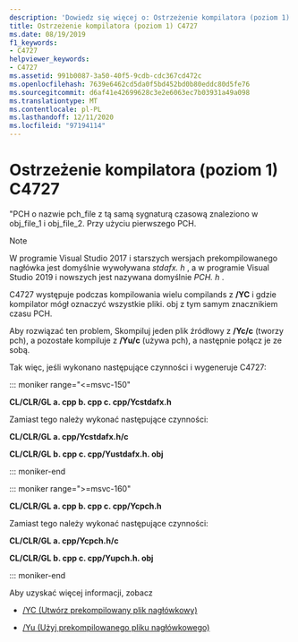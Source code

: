 ```yaml
---
description: 'Dowiedz się więcej o: Ostrzeżenie kompilatora (poziom 1) C4727'
title: Ostrzeżenie kompilatora (poziom 1) C4727
ms.date: 08/19/2019
f1_keywords:
- C4727
helpviewer_keywords:
- C4727
ms.assetid: 991b0087-3a50-40f5-9cdb-cdc367cd472c
ms.openlocfilehash: 7639e6462cd5da0f5bd452bd0b80eddc80d5fe76
ms.sourcegitcommit: d6af41e42699628c3e2e6063ec7b03931a49a098
ms.translationtype: MT
ms.contentlocale: pl-PL
ms.lasthandoff: 12/11/2020
ms.locfileid: "97194114"
---
```

# <a name="compiler-warning-level-1-c4727"></a>Ostrzeżenie kompilatora (poziom 1) C4727

"PCH o nazwie pch_file z tą samą sygnaturą czasową znaleziono w obj_file_1 i obj_file_2.  Przy użyciu pierwszego PCH.

> [!NOTE]
> W programie Visual Studio 2017 i starszych wersjach prekompilowanego nagłówka jest domyślnie wywoływana *stdafx. h* , a w programie Visual Studio 2019 i nowszych jest nazywana domyślnie *PCH. h* .

C4727 występuje podczas kompilowania wielu compilands z **/YC** i gdzie kompilator mógł oznaczyć wszystkie pliki. obj z tym samym znacznikiem czasu PCH.

Aby rozwiązać ten problem, Skompiluj jeden plik źródłowy z **/Yc/c** (tworzy pch), a pozostałe kompiluje z **/Yu/c** (używa pch), a następnie połącz je ze sobą.

Tak więc, jeśli wykonano następujące czynności i wygeneruje C4727:

::: moniker range="<=msvc-150"

**CL/CLR/GL a. cpp b. cpp c. cpp/Ycstdafx.h**

Zamiast tego należy wykonać następujące czynności:

**CL/CLR/GL a. cpp/Ycstdafx.h/c**

**CL/CLR/GL b. cpp c. cpp/Yustdafx.h. obj**

::: moniker-end

::: moniker range=">=msvc-160"

**CL/CLR/GL a. cpp b. cpp c. cpp/Ycpch.h**

Zamiast tego należy wykonać następujące czynności:

**CL/CLR/GL a. cpp/Ycpch.h/c**

**CL/CLR/GL b. cpp c. cpp/Yupch.h. obj**

::: moniker-end

Aby uzyskać więcej informacji, zobacz

- [/YC (Utwórz prekompilowany plik nagłówkowy)](../../build/reference/yc-create-precompiled-header-file.md)

- [/Yu (Użyj prekompilowanego pliku nagłówkowego)](../../build/reference/yu-use-precompiled-header-file.md)

